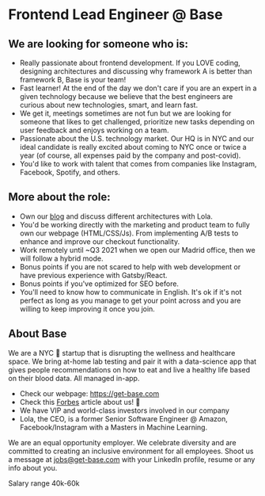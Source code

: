 # Frontend Lead Engineer @ Base

## We are looking for someone who is:
- Really passionate about frontend development. If you LOVE coding, designing architectures and discussing why framework A is better than framework B, Base is your team!
- Fast learner! At the end of the day we don't care if you are an expert in a given technology because we believe that the best engineers are curious about new technologies, smart, and learn fast.
- We get it, meetings sometimes are not fun but we are looking for someone that likes to get challenged, prioritize new tasks depending on user feedback and enjoys working on a team. 
- Passionate about the U.S. technology market. Our HQ is in NYC and our ideal candidate is really excited about coming to NYC once or twice a year (of course, all expenses paid by the company and post-covid).
- You'd like to work with talent that comes from companies like Instagram, Facebook, Spotify, and others.

## More about the role:
- Own our [blog](https://get-base.com/blog) and discuss different architectures with Lola.
- You'd be working directly with the marketing and product team to fully own our webpage (HTML/CSS/Js). From implementing A/B tests to enhance and improve our checkout functionality.
- Work remotely until ~Q3 2021 when we open our Madrid office, then we will follow a hybrid mode.
- Bonus points if you are not scared to help with web development or have previous experience with Gatsby/React. 
- Bonus points if you've optimized for SEO before.
- You'll need to know how to communicate in English. It's ok if it's not perfect as long as you manage to get your point across and you are willing to keep improving it once you join. 

## About Base
We are a NYC 🗽 startup that is disrupting the wellness and healthcare space. We bring at-home lab testing and pair it with a data-science app that gives people recommendations on how to eat and live a healthy life based on their blood data. All managed in-app. 

- Check our webpage: https://get-base.com
- Check this [Forbes](https://www.forbes.com/sites/berenicemagistretti/2021/02/09/at-home-lab-testing-startup-base-launches-with-a-34m-seed-round-to-help-improve-sleep-diet-and-sex-drive/?sh=527fd7b410ad) article about us! 🚀
- We have VIP and world-class investors involved in our company
- Lola, the CEO, is a former Senior Software Engineer @ Amazon, Facebook/Instagram with a Masters in Machine Learning.

We are an equal opportunity employer. We celebrate diversity and are committed to creating an inclusive environment for all employees. Shoot us a message at jobs@get-base.com with your LinkedIn profile, resume or any info about you.

Salary range 40k-60k
